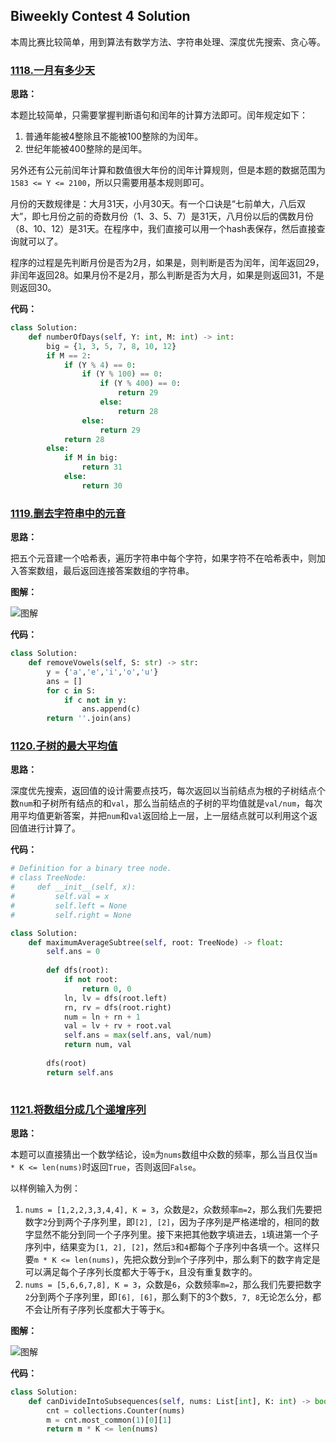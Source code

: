 ## Biweekly Contest 4 Solution

本周比赛比较简单，用到算法有数学方法、字符串处理、深度优先搜索、贪心等。

### [1118.一月有多少天](https://leetcode-cn.com/contest/biweekly-contest-4/problems/number-of-days-in-a-month)

**思路：**

本题比较简单，只需要掌握判断语句和闰年的计算方法即可。闰年规定如下：

1. 普通年能被4整除且不能被100整除的为闰年。
2. 世纪年能被400整除的是闰年。

另外还有公元前闰年计算和数值很大年份的闰年计算规则，但是本题的数据范围为`1583 <= Y <= 2100`，所以只需要用基本规则即可。

月份的天数规律是：大月31天，小月30天。有一个口诀是“七前单大，八后双大”，即七月份之前的奇数月份（1、3、5、7）是31天，八月份以后的偶数月份（8、10、12）是31天。在程序中，我们直接可以用一个hash表保存，然后直接查询就可以了。

程序的过程是先判断月份是否为2月，如果是，则判断是否为闰年，闰年返回29，非闰年返回28。如果月份不是2月，那么判断是否为大月，如果是则返回31，不是则返回30。


**代码：**
```python
class Solution:
    def numberOfDays(self, Y: int, M: int) -> int:
        big = {1, 3, 5, 7, 8, 10, 12}
        if M == 2:
            if (Y % 4) == 0:
                if (Y % 100) == 0:
                    if (Y % 400) == 0:
                        return 29
                    else:
                        return 28
                else:
                    return 29
            return 28
        else:
            if M in big:
                return 31
            else:
                return 30
```


### [1119.删去字符串中的元音](https://leetcode-cn.com/contest/biweekly-contest-4/problems/remove-vowels-from-a-string)

**思路：**

把五个元音建一个哈希表，遍历字符串中每个字符，如果字符不在哈希表中，则加入答案数组，最后返回连接答案数组的字符串。

**图解：**

![图解](http://qiniu.wenyuetech.cn/1119-1.gif)


**代码：**
```python
class Solution:
    def removeVowels(self, S: str) -> str:
        y = {'a','e','i','o','u'}
        ans = []
        for c in S:
            if c not in y:
                ans.append(c)
        return ''.join(ans)
```


### [1120.子树的最大平均值](https://leetcode-cn.com/contest/biweekly-contest-4/problems/maximum-average-subtree)

**思路：**

深度优先搜索，返回值的设计需要点技巧，每次返回以当前结点为根的子树结点个数`num`和子树所有结点的和`val`，那么当前结点的子树的平均值就是`val/num`，每次用平均值更新答案，并把`num`和`val`返回给上一层，上一层结点就可以利用这个返回值进行计算了。


**代码：**
```python
# Definition for a binary tree node.
# class TreeNode:
#     def __init__(self, x):
#         self.val = x
#         self.left = None
#         self.right = None

class Solution:
    def maximumAverageSubtree(self, root: TreeNode) -> float:
        self.ans = 0
        
        def dfs(root):
            if not root:
                return 0, 0
            ln, lv = dfs(root.left)
            rn, rv = dfs(root.right)
            num = ln + rn + 1
            val = lv + rv + root.val
            self.ans = max(self.ans, val/num)
            return num, val
        
        dfs(root)
        return self.ans
            
```


### [1121.将数组分成几个递增序列](https://leetcode-cn.com/contest/biweekly-contest-4/problems/divide-array-into-increasing-sequences)

**思路：**

本题可以直接猜出一个数学结论，设`m`为`nums`数组中众数的频率，那么当且仅当`m * K <= len(nums)`时返回`True`，否则返回`False`。

以样例输入为例：

1. `nums = [1,2,2,3,3,4,4], K = 3`，众数是`2`，众数频率`m=2`，那么我们先要把数字`2`分到两个子序列里，即`[2], [2]`，因为子序列是严格递增的，相同的数字显然不能分到同一个子序列里。接下来把其他数字填进去，`1`填进第一个子序列中，结果变为`[1, 2], [2]`，然后`3`和`4`都每个子序列中各填一个。这样只要`m * K <= len(nums)`，先把众数分到`m`个子序列中，那么剩下的数字肯定是可以满足每个子序列长度都大于等于`K`，且没有重复数字的。
2. `nums = [5,6,6,7,8], K = 3`，众数是`6`，众数频率`m=2`，那么我们先要把数字`2`分到两个子序列里，即`[6], [6]`，那么剩下的3个数`5, 7, 8`无论怎么分，都不会让所有子序列长度都大于等于`K`。

**图解：**

![图解](http://qiniu.wenyuetech.cn/1121-1.gif)

**代码：**

```python
class Solution:
    def canDivideIntoSubsequences(self, nums: List[int], K: int) -> bool:
        cnt = collections.Counter(nums)
        m = cnt.most_common(1)[0][1]
        return m * K <= len(nums)
```


